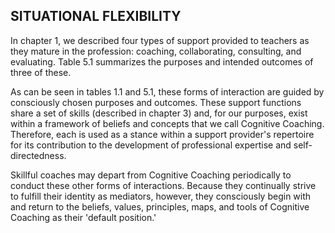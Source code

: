 ## SITUATIONAL FLEXIBILITY

In chapter 1, we described four types of support provided to teachers as they mature in the profession: coaching, collaborating, consulting, and evaluating. Table 5.1 summarizes the purposes and intended outcomes of three of these.

As can be seen in tables 1.1 and 5.1, these forms of interaction are guided by consciously chosen purposes and outcomes. These support functions share a set of skills (described in chapter 3) and, for our purposes, exist within a framework of beliefs and concepts that we call Cognitive Coaching. Therefore, each is used as a stance within a support provider's repertoire for its contribution to the development of professional expertise and self-directedness.

Skillful coaches may depart from Cognitive Coaching periodically to conduct these other forms of interactions. Because they continually strive to fulfill their identity as mediators, however, they consciously begin with and return to the beliefs, values, principles, maps, and tools of Cognitive Coaching as their 'default position.'